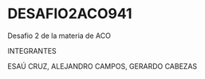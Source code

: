# DESAFIO2ACO941
Desafio 2 de la materia de ACO

INTEGRANTES

ESAÚ CRUZ,
ALEJANDRO CAMPOS,
GERARDO CABEZAS
